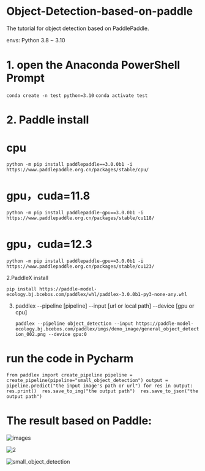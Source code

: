 # Object-Detection-based-on-paddle
The tutorial for object detection based on PaddlePaddle.

envs: Python 3.8 ~ 3.10

# 1. open the Anaconda PowerShell Prompt

   `conda create -n test python=3.10`
   `conda activate test`

# 2. Paddle install

# cpu
`python -m pip install paddlepaddle==3.0.0b1 -i https://www.paddlepaddle.org.cn/packages/stable/cpu/`

# gpu，cuda=11.8
`python -m pip install paddlepaddle-gpu==3.0.0b1 -i https://www.paddlepaddle.org.cn/packages/stable/cu118/`

# gpu，cuda=12.3
`python -m pip install paddlepaddle-gpu==3.0.0b1 -i https://www.paddlepaddle.org.cn/packages/stable/cu123/`

2.PaddleX install

`pip install https://paddle-model-ecology.bj.bcebos.com/paddlex/whl/paddlex-3.0.0b1-py3-none-any.whl`

3. paddlex --pipeline [pipeline] --input [url or local path] --device [gpu or cpu]

   `paddlex --pipeline object_detection --input https://paddle-model-ecology.bj.bcebos.com/paddlex/imgs/demo_image/general_object_detection_002.png --device gpu:0`

# run the code in Pycharm

`
from paddlex import create_pipeline
pipeline = create_pipeline(pipeline="small_object_detection")
output = pipeline.predict("the input image's path or url")
for res in output:
    res.print() 
    res.save_to_img("the output path") 
    res.save_to_json("the output path") 
`

# The result based on Paddle:

![images](https://github.com/user-attachments/assets/d08ccb2d-7aca-467a-ac9a-2a0d18e32442)

![2](https://github.com/user-attachments/assets/48af4a61-a261-4723-9946-2b590e4946e0)

![small_object_detection](https://github.com/user-attachments/assets/473043b2-d5d1-4154-a231-f4bcc281f15c)
